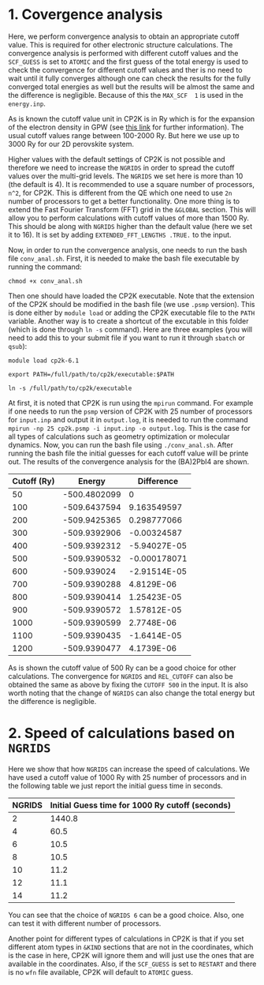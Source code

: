 # 1. Covergence analysis 

Here, we perform convergence analysis to obtain an appropriate cutoff value. This is required for other electronic structure calculations. 
The convergence analysis is performed with different cutoff values and the `SCF_GUESS` is set to `ATOMIC` and the first guess of the total energy is used to check the
convergence for different cutoff values and ther is no need to wait until it fully converges although one can check the results for the fully converged total energies as well 
but the results will be almost the same and the difference is negligible. Because of this the `MAX_SCF  1` is used in the `energy.inp`.

As is known the cutoff value unit in CP2K is in Ry which is for the expansion of the electron density in GPW (see [this link](https://groups.google.com/g/cp2k/c/x3fadRBYOXU) for further information). The usual cutoff values range between 100-2000 Ry. But here we use up to 3000 Ry for our 2D perovskite system. 

Higher values with the default settings of CP2K is not possible and therefore we need to increase the `NGRIDS` in order to spread the cutoff values over the multi-grid levels. 
The `NGRIDS` we set here is more than 10 (the default is 4). It is recommended to use a square 
number of processors, `n^2`, for CP2K. This is different from the QE which one need to use `2n` number of processors to get a better functionality. One more thing is to extend the 
Fast Fourier Transform (FFT) grid in the `&GLOBAL` section. This will allow you to perform calculations with cutoff values of more than 1500 Ry. This should be along with `NGRIDS` 
higher than the default value (here we set it to 16). It is set by adding `EXTENDED_FFT_LENGTHS .TRUE.` to the input.

Now, in order to run the convergence analysis, one needs to run the bash file `conv_anal.sh`. First, it is needed to make the bash file executable by running the command:
```
chmod +x conv_anal.sh
```
Then one should have loaded the CP2K executable. Note that the extension of the CP2K should be modified in the bash file (we use `.psmp` version). This is done either by `module load` or adding the CP2K executable file to the `PATH` variable. Another way is to create a 
shortcut of the excutable in this folder (which is done through `ln -s` command). Here are three examples (you will need to add this to your submit file if you want to run it through `sbatch` or `qsub`):
```
module load cp2k-6.1
```
```
export PATH=/full/path/to/cp2k/executable:$PATH
```
```
ln -s /full/path/to/cp2k/executable 
```

At first, it is noted that CP2K is run using the `mpirun` command. For example if one needs to run the `psmp` version of CP2K with 25 number of processors for `input.inp` and output it in `output.log`, it is needed
to run the command `mpirun -np 25 cp2k.psmp -i input.inp -o output.log`. This is the case for all types of calculations such as geometry optimization or molecular dynamics.
Now, you can run the bash file using `./conv_anal.sh`. After running the bash file the initial guesses for each cutoff value will be printe out. The results of the convergence analysis for the (BA)2PbI4 are shown.

|Cutoff (Ry)	| Energy | Difference |
|---|---|---|
|50	|-500.4802099|	0|
|100	|-509.6437594	|9.163549597|
|200|	-509.9425365	|0.298777066|
|300|	-509.9392906	|-0.00324587|
|400|	-509.9392312	|-5.94027E-05|
|500|	-509.9390532	|-0.000178071|
|600|	-509.939024	|-2.91514E-05|
|700|	-509.9390288	|4.8129E-06|
|800|	-509.9390414	|1.25423E-05|
|900|	-509.9390572	|1.57812E-05|
|1000|	-509.9390599	|2.7748E-06|
|1100|	-509.9390435|	-1.6414E-05|
|1200|	-509.9390477	|4.1739E-06|

As is shown the cutoff value of 500 Ry can be a good choice for other calculations. The convergence for `NGRIDS` and `REL_CUTOFF` can also be obtained the same as above by fixing the `CUTOFF 500` in the input. It is also 
worth noting that the change of `NGRIDS` can also change the total energy but the difference is negligible. 

# 2. Speed of calculations based on `NGRIDS`

Here we show that how `NGRIDS` can increase the speed of calculations. We have used a cutoff value of 1000 Ry with 25 number of processors and in the following table we just 
report the initial guess time in seconds.

|NGRIDS|	Initial Guess time for 1000 Ry cutoff (seconds)|
|---|---|
|2|	1440.8|
|4|	60.5|
|6|	10.5|
|8|	10.5|
|10|	11.2|
|12|	11.1|
|14|	11.2|


You can see that the choice of `NGRIDS 6` can be a good choice. Also, one can test it with different number of processors.



Another point for different types of calculations in CP2K is that if you set different atom types in `&KIND` sections that are not in the coordinates, which is the case in here, CP2K will ignore them
and will just use the ones that are available in the coordinates. Also, if the `SCF_GUESS` is set to `RESTART` and there is no `wfn` file available, CP2K will default to 
`ATOMIC` guess.

